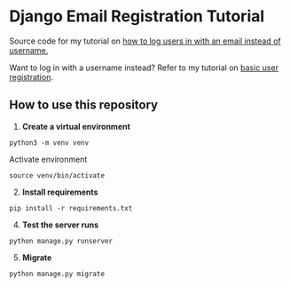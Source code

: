 # Django Email Registration Tutorial

Source code for my tutorial on [how to log users in with an email instead of username.](https://ctrlzblog.com/how-to-log-users-in-with-their-email/)

Want to log in with a username instead? Refer to my tutorial on [basic user registration](https://ctrlzblog.com/basic-user-registration-with-django/).

## How to use this repository

1. **Create a virtual environment**

```
python3 -m venv venv
```

Activate environment
```
source venv/bin/activate
```

2. **Install requirements**
```
pip install -r requirements.txt
```

4. **Test the server runs**
```
python manage.py runserver
```

5. **Migrate**
```
python manage.py migrate
```
